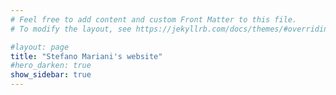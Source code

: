 ```yaml
---
# Feel free to add content and custom Front Matter to this file.
# To modify the layout, see https://jekyllrb.com/docs/themes/#overriding-theme-defaults

#layout: page
title: "Stefano Mariani's website"
#hero_darken: true
show_sidebar: true
---
```

